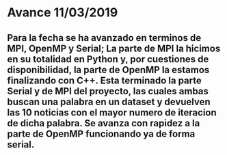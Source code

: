 # Avance 11/03/2019

## Para la fecha se ha avanzado en terminos de MPI, OpenMP y Serial; La parte de MPI la hicimos en su totalidad en Python y, por cuestiones de disponibilidad, la parte de OpenMP la estamos finalizando con C++. Esta terminado la parte Serial y de MPI del proyecto, las cuales ambas buscan una palabra en un dataset y devuelven las 10 noticias con el mayor numero de iteracion de dicha palabra. Se avanza con rapidez a la parte de OpenMP funcionando ya de forma serial.
